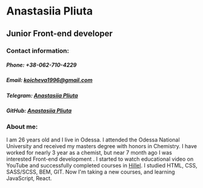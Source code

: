 # Anastasiia Pliuta

## Junior Front-end developer

### Contact information:

##### Phone: +38-062-710-4229
##### Email: <koicheva1996@gmail.com>
##### Telegram: [Anastasiia Pliuta](https://t.me/pliutanastya)
##### GitHub: [Anastasiia Pliuta](https://github.com/PliutaNastya)

### About me:
I am 26 years old and I live in Odessa. I attended the Odessa National University and received my masters degree with honors in Chemistry. I have worked for nearly 3 year as a chemist, but  near 7 month ago I was interested Front-end development . I started to watch educational video on YouTube and successfully completed courses in [Hillel](https://online.ithillel.ua/). I studied HTML, CSS, SASS/SCSS, BEM, GIT. Now I'm taking a new courses, and learning JavaScript, React. 